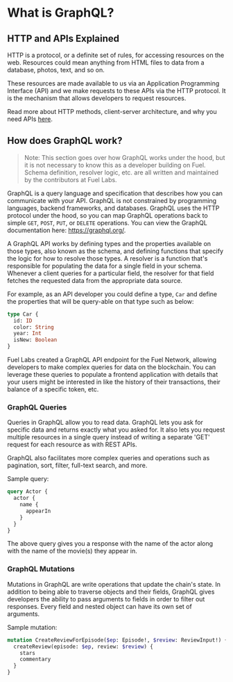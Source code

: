 
# What is GraphQL?

## HTTP and APIs Explained

HTTP is a protocol, or a definite set of rules, for accessing resources on the web. Resources could mean anything from HTML files to data from a database, photos, text, and so on.

These resources are made available to us via an Application Programming Interface (API) and we make requests to these APIs via the HTTP protocol. It is the mechanism that allows developers to request resources.

Read more about HTTP methods, client-server architecture, and why you need APIs [here](https://www.freecodecamp.org/news/http-request-methods-explained/).

## How does GraphQL work?

> Note: This section goes over how GraphQL works under the hood, but it is not necessary to know this as a developer building on Fuel. Schema definition, resolver logic, etc. are all written and maintained by the contributors at Fuel Labs.

GraphQL is a query language and specification that describes how you can communicate with your API. GraphQL is not constrained by programming languages, backend frameworks, and databases. GraphQL uses the HTTP protocol under the hood, so you can map GraphQL operations back to simple `GET`, `POST`, `PUT`, or `DELETE` operations. You can view the GraphQL documentation here: https://graphql.org/.

A GraphQL API works by defining types and the properties available on those types, also known as the schema, and defining functions that specify the logic for how to resolve those types. A resolver is a function that's responsible for populating the data for a single field in your schema. Whenever a client queries for a particular field, the resolver for that field fetches the requested data from the appropriate data source.

For example, as an API developer you could define a type, `Car` and define the properties that will be query-able on that type such as below:

```graphql
type Car {
  id: ID
  color: String
  year: Int
  isNew: Boolean
}
```

Fuel Labs created a GraphQL API endpoint for the Fuel Network, allowing developers to make complex queries for data on the blockchain. You can leverage these queries to populate a frontend application with details that your users might be interested in like the history of their transactions, their balance of a specific token, etc.

### GraphQL Queries

Queries in GraphQL allow you to read data. GraphQL lets you ask for specific data and returns exactly what you asked for. It also lets you request multiple resources in a single query instead of writing a separate 'GET' request for each resource as with REST APIs.

GraphQL also facilitates more complex queries and operations such as pagination, sort, filter, full-text search, and more.

Sample query:

```graphql
query Actor {
  actor {
    name {
      appearIn
    }
  }
}
```

The above query gives you a response with the name of the actor along with the name of the movie(s) they appear in.

### GraphQL Mutations

Mutations in GraphQL are write operations that update the chain's state. In addition to being able to traverse objects and their fields, GraphQL gives developers the ability to pass arguments to fields in order to filter out responses. Every field and nested object can have its own set of arguments.

Sample mutation:

```graphql
mutation CreateReviewForEpisode($ep: Episode!, $review: ReviewInput!) {
  createReview(episode: $ep, review: $review) {
    stars
    commentary
  }
}
```
